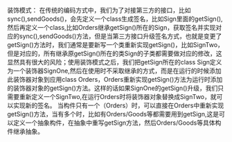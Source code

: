 装饰模式：
在传统的编码方式中，我们为了对接第三方的接口，比如sync(),sendGoods()，会先定义一个class生成签名，比如Sign里面的getSign(),然后再定义一个class,比如Orders继承getSign()所在的Sign，获取签名并实现对应的sync(),sendGoods()方法，但是当第三方接口升级签名方式，也就是变更了getSign()方法时，我们通常是要新写一个类重新实现getSign()，比如SignTwo，但是对应的，所有继承原getSign()所在的类Sign的子类都需要做对应的修改，这显然具有很大的风险；使用装饰模式之后，我们把getSign所在的class Sign定义为一个装饰器SignOne,然后在使用时不采取继承的方式，而是在运行的时候添加此装饰器对象到应用class Orders，Orders重新实现getSign()方法为运行时添加的装饰器对象的getSign()方法。这样的话如果SignOne的getSign()升级，我们只需要重新定义一个SignTwo,在运行Orders时将装饰器对象替换成SignTwo，就可以实现新的签名。
当构件只有一个（Orders）时，可以直接在Orders中重新实现getSign()方法，当有多个时，比如有Orders/Goods等都需要用到getSign,这是可以定义一个抽象构件，在抽象中重写getSign方法，然后Orders/Goods等具体构件继承抽象。